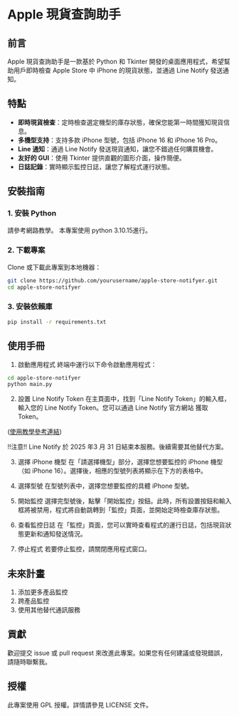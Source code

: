 # Apple 現貨查詢助手

## 前言

Apple 現貨查詢助手是一款基於 Python 和 Tkinter 開發的桌面應用程式，希望幫助用戶即時檢查 Apple Store 中 iPhone 的現貨狀態，並通過 Line Notify 發送通知。

## 特點

- **即時現貨檢查**：定時檢查選定機型的庫存狀態，確保您能第一時間獲知現貨信息。
- **多機型支持**：支持多款 iPhone 型號，包括 iPhone 16 和 iPhone 16 Pro。
- **Line 通知**：通過 Line Notify 發送現貨通知，讓您不錯過任何購買機會。
- **友好的 GUI**：使用 Tkinter 提供直觀的圖形介面，操作簡便。
- **日誌記錄**：實時顯示監控日誌，讓您了解程式運行狀態。


## 安裝指南

### 1. 安裝 Python

請參考網路教學。
本專案使用 python 3.10.15進行。

### 2. 下載專案

Clone 或下載此專案到本地機器：
```bash
git clone https://github.com/yourusername/apple-store-notifyer.git
cd apple-store-notifyer
```

### 3. 安裝依賴庫

```bash
pip install -r requirements.txt
```

## 使用手冊

1. 啟動應用程式
終端中運行以下命令啟動應用程式：

```bash
cd apple-store-notifyer
python main.py
```
2. 設置 Line Notify Token
在主頁面中，找到「Line Notify Token」的輸入框，輸入您的 Line Notify Token。您可以通過 Line Notify 官方網站 獲取 Token。

([使用教學參考連結](https://greentracks.app/index.php/2023/01/29/line-notify-access-token/))

!!注意!! Line Notify 於 2025 年3 月 31 日結束本服務。後續需要其他替代方案。

3. 選擇 iPhone 機型
在「請選擇機型」部分，選擇您想要監控的 iPhone 機型（如 iPhone 16）。選擇後，相應的型號列表將顯示在下方的表格中。

4. 選擇型號
在型號列表中，選擇您想要監控的具體 iPhone 型號。

5. 開始監控
選擇完型號後，點擊「開始監控」按鈕。此時，所有設置按鈕和輸入框將被禁用，程式將自動跳轉到「監控」頁面，並開始定時檢查庫存狀態。

6. 查看監控日誌
在「監控」頁面，您可以實時查看程式的運行日誌，包括現貨狀態更新和通知發送情況。

7. 停止程式
若要停止監控，請關閉應用程式窗口。

## 未來計畫
1. 添加更多產品監控
2. 跨產品監控
3. 使用其他替代通訊服務

## 貢獻
歡迎提交 issue 或 pull request 來改進此專案。如果您有任何建議或發現錯誤，請隨時聯繫我。

## 授權
此專案使用 GPL 授權。詳情請參見 LICENSE 文件。

